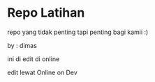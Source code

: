 # Repo Latihan

repo yang tidak penting tapi penting bagi kamii :)

by : dimas

ini di edit di online

edit lewat Online on Dev